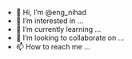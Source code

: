 - 👋 Hi, I’m @eng_nihad
- 👀 I’m interested in ...
- 🌱 I’m currently learning ...
- 💞️ I’m looking to collaborate on ...
- 📫 How to reach me ...

<!---
ni0ad/ni0ad is a ✨ special ✨ repository because its `README.md` (this file) appears on your GitHub profile.
You can click the Preview link to take a look at your changes.
--->
